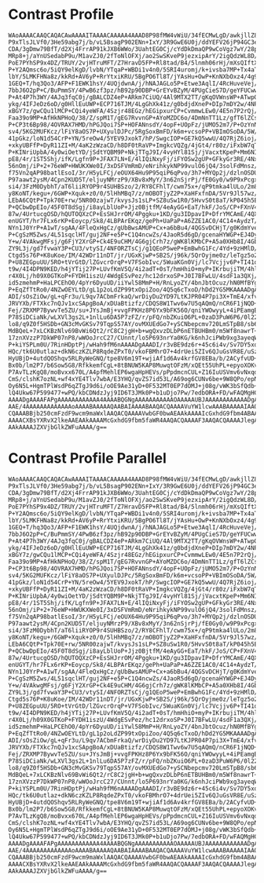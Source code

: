 # Contrast Profile

    WAoAAAACAAQCAQACAwAAAAITAAAACAAAAA4AAAD8P98fMW4vWiU/34fECMwLgD/awkjllZ8O
    P9xTlsJLVf0/3He59abg7j/b/vL5BsagP902ENn+IxY/3R9GwE6U0j/ddYEFV26jP94GC3eN
    CDA/3gDmw79BfT/d2Xj4FrrAP91kJXB6WWo/3UahtEG0Cj/cYdDkDmaQP9wCoVgz7wY/28pP
    MRp8+j/aYnUSedabP9u/M1avZJ0/2fToNlOFXj/ao2SwSKveP9jezxipArY/2igQdzWL8D/c
    PoE7PYhSP9x4DZ/TRUY/2vjHTruMFT/Z7HravD5FP+Rl8tad/B4/5lnmh06rHj/mXsQIftXu
    P+Y2AQmsc6o/5iQY9elKgD/lvbN/YTqaP+WBDi1v4n0/5SRI4uromj/k+ivsba7MP+Tx4aTG
    lbY/5LMKFHNa8z/kkRd+AV6yP+RrYtxiKRU/5BgPO6Tl8T/jYAsHu+OwP+KnNXbOxz4/4g9O
    1GEQ+T/hq3Qo3/AFP+F1EWK1hsY/4UQjdwnA/j/hNAJAGLo5P+Etwe3AqlI/4RcHuveVej/g
    7bbJ6O2pP+C/BuPmmSY/4PwB6zf3pz/hB92p90DBP+GrEYvBZyM/4PUgCieS7D/geYFUCwwq
    P+At4P7h3WY/4AJq3fqC0j/gBALCDZ4eP+ARkm7CiUQ/4Al9MTX2TT/gKqOVWnsWP+ATwpOc
    ykg/4IFJeDz6oD/g0HllEuUWP+ECP716TJM/4LgGhXk41z/g0bdjdXneP+DIp7mDY2w/4NPt
    xBGY7z/gwCQu1lMCP+CQi4yeWFA/4Szjr48EGz/hEGipxurCP+CvmmwLEw0/4E5n7P2rQj/g
    Faa39o9MP+AfHkNPHoQ/38/Z/spM1T/gEG7RvvnGP+AYoMZDC6o/4DmNnTT1Lz/gfT6lZCsq
    P+CP3t6Bp98/4OVRAX7HMD/hPGJQoi7SP+HOFANnsdY/4opF+UOpFz/jUMO52m7/P+OzYnNl
    sv4/5KG2MUFKcz/lFiY8aOS7P+UXyulDJPc/5RgSoxBmFD/k6m+vcsoPP+VBImOSoDA/5W/u
    41pGkz/loN1d54CrP+YN/5reOw4/5YEV9JxokT/hP/SwgcIOP+GE7kQ5wwU/4Q7RjZ6ioj/g
    +xkyUBFfP+DyR11ZI+M/4aK2zWzaCD/h8DF0tRaVP+ImgkcVQZg/4jGt4/r80z/iFxbW7qTt
    P+KINriUpbA/4y0wiOetYD/jSdtYQBM9P+NkjTTgJ9I/4vyHYl81Sj/jVacxtKpeP+Mm6NI6
    pE8/4r/1ST5Shj/ifK/Lgfn9P+JFAX7LN+E/4lIQiNxyFj/iFYOSw2gUP+GFkyGr3RE/4Nxi
    56nOmj/iP+2+76eWP+HWUKXWe0I/3xDSFVmRmD/eNrihkykNP99vulO6jQ4/3solFdMnsz/f
    f75Vn2qAP98batlEsoI/3r/H5yLFCj/eOUX64Hu9P95qiP6qPvo/3h7+MYQp2j/dzlnOSDUm
    P97aawt2ysM/4Cpn2KUD5T/eljuyNMrzP9/XBv8xMyY/3n62nSjrPj/fE0Gy0/w9P9xPcgxZ
    si4/3FzM0DybhT/aT6liiRYOP9r4SUHBSzo/2/RY8CFhlT/cwm75x+/qP9tmka4lULo/2m8Y
    y8KoNT/kegu+/6GWP+Xquk+z0/0/5lHhMBq7/z/mOBOTjyZ2P+XaHFxfnDA/5Vr9Jl57wz/l
    LEbA6CQtP+Tpk70E+rw/5NR00zajwT/kvysJs1sLP+SZ8uSw1R0/5HvvS0t8aT/kP045h5EO
    P+QCbwDpEIo/45F0T8dSgj/i8ayLblUoP+Jjz0BjtfM/4eAyGG+EaT/hkF/JoS/CP+FXnV40
    87w/4UrtucgOSD/hQUTOQXzCP+EsSHJrrOM/4Pggku+1KD/gu3IDpavIP+DfrYMCAmE/4QX+
    enUGYT/hr7FLx6rKP+Eoycp/Sk8/4LBPArEKqz/gePh+UaPaP+A6ZZE1AC0/4C14+AydzT/g
    NYn1J0YrP+A1wT/sgAA/4FleQxHgCz/gUbBwsAMUP+Cx+a6bBu4/4QGSvDCHjT/g0KdmYveD
    P+CgSzM5Zws/4L51sqclHT/guj2NF+e5P+C1Q4ncwZs/4JaoR5d6gD/gcenaHYWGP+EJ4Dy9
    Y+w/4VAkwgMFsj/g6FjY2XrGP+Ck4E9uCHM/4G6gjCrh7z/gWK8lKMbCP+A5a0XHb8I/4GbP
    ZY9L3j/gd7fvwaY3P+CU3/vtySI/4NFORZTsCj/g1QEoP5weP+EmBwhG1Fc/4Yd+9zHMlD/i
    Ctgd5s76P+K8uKoe/IM/42WDr11nDT/jr/UGxKjwP+SB2S/j96k/5QrOyjme0z/leTgz5o2J
    P+U8ZEGpuUU/5RO+tVrGtD/lZGvcrOrqP+V7FSobIvc/5WuaKGn0Vj/lc7Vcjjv6P+TI41qr
    t9w/4I4DPN9KED/h4jYTij27P+LUvfKmV5Q/4i2adT+0sT/hmHhiO+myP+IKrbujiTM/4hlU
    r4X0Lj/h09X0GTKoP+FYDH1iszU/4WdgESvPez/hc12drxoSP+J0I7BFwLU/4sdF1a3QXj/i
    id5zmehmP+HaLPCEhO0/4pYr6DyuUD/iiYwl58MmP+H/RnLyoZY/4bnJbtOcuz/hN0MfBYgp
    P+EqZfTtRo0/4NZwOEYLtD/gL1p2oLdZP99txOpiZoo/4Q5q6cTxoD/hDd2YG5MKAAAADgAA
    ADI/sOsZiOw/gL+qFr3u/L9qv7ACbmFrkaQ/wrDiyDu2YD97LtKJPR04P7pi3X+TmE4/xfvK
    JRVYXb/FTXkc7nQJv1xcSApgBoA/xDUaBtizfz/CDQS8W1Twv6w7U5qAQmQ/nCR6F1jNQD+n
    Fej/ZRXMP7BywvTe5ZU/su+JYsJmBj+vvgFPKHz8P6Yx9bFK56O/qniYWOwyyL+4iPEamgBB
    P78SiDCiaNk/wLXVl3gs2L+1nlLu6DA5P7zFZ/r/pFQ/nbZKuiO6PL+0zaD3PuW6P6/0l22V
    lo8/q9Z0f5HSDb+GN3cMvGKSv79TqpS57AY/ovMXUEdGo7+ySCNbepcmv720LmSTpB8/sb6b
    MdBQeL+7xLCKBzNlv69BvWi6Qt2/rC8C2jgH+b+wgQxvzDLbP6nETBUHBm0/m5Wf8nawrT+g
    17znXVzzP7DkWP07nP8/wWOoJrcC27/CUnnt/lo5P693nrYa0KG/k6nhJciPWb9xg3ayeqWH
    P+kiYSPLm0U/7RinHDptPj/wHah9fM6nAAAADgAAADI/r3vBE9dz6r+45c6i4v/Sv7DY5xqX
    HQc/tk6U0utlaz+dkN6czKZLP8RqdeZPxT0/vkoFBMhrO7+4drUei5ZIv6QJuGsVR8E/uSzw
    HyUBjD+4utdQOShqv5RLRyWeGNQ/tpe8V6m19T+wjiAf1d6Av4krfGV8EBa/b/2ACyfvUD+U
    Bx0b/lm2P7/b6Sow5G8/RfkkemfCgL+8tBNUW5KAP8MuwqtOFzM/xQEt55UhPL+epyoXOKvU
    P7AvTLzKgQ8/moBvxx670L/A4pfMehlEP6wgaHpHEVs/pPpdmcnCUL+Z16IuUSVmv6vNxqdX
    CmS/clshK7ozNL+wf4xYE4Tlv7wbA/E3YHQ/qvZS7id53L/A69og6CUNv6be+9W8QPo/epNA
    Oy6N5L+HgmTPlWsdP6qZTgJ9d6i/oOE9Ae31yD+0F532MT0EP7dOMJ+j08g/vWK3bSfQdb+9
    lQ4Ukw67P599477+wPQ/kbCDNdzJyj9ID6T3JMk0P+b1uDjo7Pw/7edbORA+FD/wFAQMgHC/
    AAAADgAAAAFAPgAAAAAAAAAAAA4AAAABQGNgAAAAAAAAAAAOAAAAAUBJAAAAAAAAAAAADgAA
    AAE/4AAAAAAAAAAAAAoAAAABAAAAAQAABAIAAAABAAQACQAAAAVuYW1lcwAAABAAAAAIAAQA
    CQAAABBjb250cmFzdF9wcm9maWxlAAQACQAAAAVwbGF0bwAEAAkAAAAIcGxhdG9fbm4ABAAJ
    AAAACXBsYXRvX2lkeAAEAAkAAAAMcGxhdG9fbm5faWR4AAQACQAAAAF3AAQACQAAAAJlegAE
    AAkAAAAJZXVjbGlkZWFuAAAA/g==

# Contrast Profile Parallel

    WAoAAAACAAQCAQACAwAAAAITAAAACAAAAA4AAAD8P98fMW4vWiU/34fECMwLgD/awkjllZ8O
    P9xTlsJLVf0/3He59abg7j/b/vL5BsagP902ENn+IxY/3R9GwE6U0j/ddYEFV26jP94GC3eN
    CDA/3gDmw79BfT/d2Xj4FrrAP91kJXB6WWo/3UahtEG0Cj/cYdDkDmaQP9wCoVgz7wY/28pP
    MRp8+j/aYnUSedabP9u/M1avZJ0/2fToNlOFXj/ao2SwSKveP9jezxipArY/2igQdzWL8D/c
    PoE7PYhSP9x4DZ/TRUY/2vjHTruMFT/Z7HravD5FP+Rl8tad/B4/5lnmh06rHj/mXsQIftXu
    P+Y2AQmsc6o/5iQY9elKgD/lvbN/YTqaP+WBDi1v4n0/5SRI4uromj/k+ivsba7MP+Tx4aTG
    lbY/5LMKFHNa8z/kkRd+AV6yP+RrYtxiKRU/5BgPO6Tl8T/jYAsHu+OwP+KnNXbOxz4/4g9O
    1GEQ+T/hq3Qo3/AFP+F1EWK1hsY/4UQjdwnA/j/hNAJAGLo5P+Etwe3AqlI/4RcHuveVej/g
    7bbJ6O2pP+C/BuPmmSY/4PwB6zf3pz/hB92p90DBP+GrEYvBZyM/4PUgCieS7D/geYFUCwwq
    P+At4P7h3WY/4AJq3fqC0j/gBALCDZ4eP+ARkm7CiUQ/4Al9MTX2TT/gKqOVWnsWP+ATwpOc
    ykg/4IFJeDz6oD/g0HllEuUWP+ECP716TJM/4LgGhXk41z/g0bdjdXneP+DIp7mDY2w/4NPt
    xBGY7z/gwCQu1lMCP+CQi4yeWFA/4Szjr48EGz/hEGipxurCP+CvmmwLEw0/4E5n7P2rQj/g
    Faa39o9MP+AfHkNPHoQ/38/Z/spM1T/gEG7RvvnGP+AYoMZDC6o/4DmNnTT1Lz/gfT6lZCsq
    P+CP3t6Bp98/4OVRAX7HMD/hPGJQoi7SP+HOFANnsdY/4opF+UOpFz/jUMO52m7/P+OzYnNl
    sv4/5KG2MUFKcz/lFiY8aOS7P+UXyulDJPc/5RgSoxBmFD/k6m+vcsoPP+VBImOSoDA/5W/u
    41pGkz/loN1d54CrP+YN/5reOw4/5YEV9JxokT/hP/SwgcIOP+GE7kQ5wwU/4Q7RjZ6ioj/g
    +xkyUBFfP+DyR11ZI+M/4aK2zWzaCD/h8DF0tRaVP+ImgkcVQZg/4jGt4/r80z/iFxbW7qTt
    P+KINriUpbA/4y0wiOetYD/jSdtYQBM9P+NkjTTgJ9I/4vyHYl81Sj/jVacxtKpeP+Mm6NI6
    pE8/4r/1ST5Shj/ifK/Lgfn9P+JFAX7LN+E/4lIQiNxyFj/iFYOSw2gUP+GFkyGr3RE/4Nxi
    56nOmj/iP+2+76eWP+HWUKXWe0I/3xDSFVmRmD/eNrihkykNP99vulO6jQ4/3solFdMnsz/f
    f75Vn2qAP98batlEsoI/3r/H5yLFCj/eOUX64Hu9P95qiP6qPvo/3h7+MYQp2j/dzlnOSDUm
    P97aawt2ysM/4Cpn2KUD5T/eljuyNMrzP9/XBv8xMyY/3n62nSjrPj/fE0Gy0/w9P9xPcgxZ
    si4/3FzM0DybhT/aT6liiRYOP9r4SUHBSzo/2/RY8CFhlT/cwm75x+/qP9tmka4lULo/2m8Y
    y8KoNT/kegu+/6GWP+Xquk+z0/0/5lHhMBq7/z/mOBOTjyZ2P+XaHFxfnDA/5Vr9Jl57wz/l
    LEbA6CQtP+Tpk70E+rw/5NR00zajwT/kvysJs1sLP+SZ8uSw1R0/5HvvS0t8aT/kP045h5EO
    P+QCbwDpEIo/45F0T8dSgj/i8ayLblUoP+Jjz0BjtfM/4eAyGG+EaT/hkF/JoS/CP+FXnV40
    87w/4UrtucgOSD/hQUTOQXzCP+EsSHJrrOM/4Pggku+1KD/gu3IDpavIP+DfrYMCAmE/4QX+
    enUGYT/hr7FLx6rKP+Eoycp/Sk8/4LBPArEKqz/gePh+UaPaP+A6ZZE1AC0/4C14+AydzT/g
    NYn1J0YrP+A1wT/sgAA/4FleQxHgCz/gUbBwsAMUP+Cx+a6bBu4/4QGSvDCHjT/g0KdmYveD
    P+CgSzM5Zws/4L51sqclHT/guj2NF+e5P+C1Q4ncwZs/4JaoR5d6gD/gcenaHYWGP+EJ4Dy9
    Y+w/4VAkwgMFsj/g6FjY2XrGP+Ck4E9uCHM/4G6gjCrh7z/gWK8lKMbCP+A5a0XHb8I/4GbP
    ZY9L3j/gd7fvwaY3P+CU3/vtySI/4NFORZTsCj/g1QEoP5weP+EmBwhG1Fc/4Yd+9zHMlD/i
    Ctgd5s76P+K8uKoe/IM/42WDr11nDT/jr/UGxKjwP+SB2S/j96k/5QrOyjme0z/leTgz5o2J
    P+U8ZEGpuUU/5RO+tVrGtD/lZGvcrOrqP+V7FSobIvc/5WuaKGn0Vj/lc7Vcjjv6P+TI41qr
    t9w/4I4DPN9KED/h4jYTij27P+LUvfKmV5Q/4i2adT+0sT/hmHhiO+myP+IKrbujiTM/4hlU
    r4X0Lj/h09X0GTKoP+FYDH1iszU/4WdgESvPez/hc12drxoSP+J0I7BFwLU/4sdF1a3QXj/i
    id5zmehmP+HaLPCEhO0/4pYr6DyuUD/iiYwl58MmP+H/RnLyoZY/4bnJbtOcuz/hN0MfBYgp
    P+EqZfTtRo0/4NZwOEYLtD/gL1p2oLdZP99txOpiZoo/4Q5q6cTxoD/hDd2YG5MKAAAADgAA
    ADI/sOsZiOw/gL+qFr3u/L9qv7ACbmFrkaQ/wrDiyDu2YD97LtKJPR04P7pi3X+TmE4/xfvK
    JRVYXb/FTXkc7nQJv1xcSApgBoA/xDUaBtizfz/CDQS8W1Twv6w7U5qAQmQ/nCR6F1jNQD+n
    Fej/ZRXMP7BywvTe5ZU/su+JYsJmBj+vvgFPKHz8P6Yx9bFK56O/qniYWOwyyL+4iPEamgBB
    P78SiDCiaNk/wLXVl3gs2L+1nlLu6DA5P7zFZ/r/pFQ/nbZKuiO6PL+0zaD3PuW6P6/0l22V
    lo8/q9Z0f5HSDb+GN3cMvGKSv79TqpS57AY/ovMXUEdGo7+ySCNbepcmv720LmSTpB8/sb6b
    MdBQeL+7xLCKBzNlv69BvWi6Qt2/rC8C2jgH+b+wgQxvzDLbP6nETBUHBm0/m5Wf8nawrT+g
    17znXVzzP7DkWP07nP8/wWOoJrcC27/CUnnt/lo5P693nrYa0KG/k6nhJciPWb9xg3ayeqWH
    P+kiYSPLm0U/7RinHDptPj/wHah9fM6nAAAADgAAADI/r3vBE9dz6r+45c6i4v/Sv7DY5xqX
    HQc/tk6U0utlaz+dkN6czKZLP8RqdeZPxT0/vkoFBMhrO7+4drUei5ZIv6QJuGsVR8E/uSzw
    HyUBjD+4utdQOShqv5RLRyWeGNQ/tpe8V6m19T+wjiAf1d6Av4krfGV8EBa/b/2ACyfvUD+U
    Bx0b/lm2P7/b6Sow5G8/RfkkemfCgL+8tBNUW5KAP8MuwqtOFzM/xQEt55UhPL+epyoXOKvU
    P7AvTLzKgQ8/moBvxx670L/A4pfMehlEP6wgaHpHEVs/pPpdmcnCUL+Z16IuUSVmv6vNxqdX
    CmS/clshK7ozNL+wf4xYE4Tlv7wbA/E3YHQ/qvZS7id53L/A69og6CUNv6be+9W8QPo/epNA
    Oy6N5L+HgmTPlWsdP6qZTgJ9d6i/oOE9Ae31yD+0F532MT0EP7dOMJ+j08g/vWK3bSfQdb+9
    lQ4Ukw67P599477+wPQ/kbCDNdzJyj9ID6T3JMk0P+b1uDjo7Pw/7edbORA+FD/wFAQMgHC/
    AAAADgAAAAFAPgAAAAAAAAAAAA4AAAABQGNgAAAAAAAAAAAOAAAAAUBJAAAAAAAAAAAADgAA
    AAE/4AAAAAAAAAAAAAoAAAABAAAAAQAABAIAAAABAAQACQAAAAVuYW1lcwAAABAAAAAIAAQA
    CQAAABBjb250cmFzdF9wcm9maWxlAAQACQAAAAVwbGF0bwAEAAkAAAAIcGxhdG9fbm4ABAAJ
    AAAACXBsYXRvX2lkeAAEAAkAAAAMcGxhdG9fbm5faWR4AAQACQAAAAF3AAQACQAAAAJlegAE
    AAkAAAAJZXVjbGlkZWFuAAAA/g==

